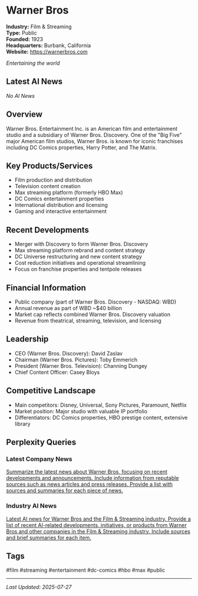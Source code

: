 # Warner Bros

**Industry:** Film & Streaming  
**Type:** Public  
**Founded:** 1923  
**Headquarters:** Burbank, California  
**Website:** https://warnerbros.com

*Entertaining the world*

## Latest AI News

*No AI News*

## Overview
Warner Bros. Entertainment Inc. is an American film and entertainment studio and a subsidiary of Warner Bros. Discovery. One of the "Big Five" major American film studios, Warner Bros. is known for iconic franchises including DC Comics properties, Harry Potter, and The Matrix.

## Key Products/Services
- Film production and distribution
- Television content creation
- Max streaming platform (formerly HBO Max)
- DC Comics entertainment properties
- International distribution and licensing
- Gaming and interactive entertainment

## Recent Developments
- Merger with Discovery to form Warner Bros. Discovery
- Max streaming platform rebrand and content strategy
- DC Universe restructuring and new content strategy
- Cost reduction initiatives and operational streamlining
- Focus on franchise properties and tentpole releases

## Financial Information
- Public company (part of Warner Bros. Discovery - NASDAQ: WBD)
- Annual revenue as part of WBD ~$40 billion
- Market cap reflects combined Warner Bros. Discovery valuation
- Revenue from theatrical, streaming, television, and licensing

## Leadership
- CEO (Warner Bros. Discovery): David Zaslav
- Chairman (Warner Bros. Pictures): Toby Emmerich
- President (Warner Bros. Television): Channing Dungey
- Chief Content Officer: Casey Bloys

## Competitive Landscape
- Main competitors: Disney, Universal, Sony Pictures, Paramount, Netflix
- Market position: Major studio with valuable IP portfolio
- Differentiators: DC Comics properties, HBO prestige content, extensive library

## Perplexity Queries
### Latest Company News
[Summarize the latest news about Warner Bros, focusing on recent developments and announcements. Include information from reputable sources such as news articles and press releases. Provide a list with sources and summaries for each piece of news.](https://www.perplexity.ai/search/summarize-the-latest-news-about-warner-bros-focusing-on-recent-developments-and-announcements-include-information-from-reputable-sources-such-as-news-articles-and-press-releases-provide-a-list-with-sources-and-summaries-for-each-piece-of-news)

### Industry AI News
[Latest AI news for Warner Bros and the Film & Streaming industry. Provide a list of recent AI-related developments, initiatives, or products from Warner Bros and other companies in the Film & Streaming industry. Include sources and brief summaries for each item.](https://www.perplexity.ai/search/latest-ai-news-for-warner-bros-and-the-film-streaming-industry-provide-a-list-of-recent-ai-related-developments-initiatives-or-products-from-warner-bros-and-other-companies-in-the-film-streaming-industry-include-sources-and-brief-summaries-for-each-item)

## Tags
#film #streaming #entertainment #dc-comics #hbo #max #public

---
*Last Updated: 2025-07-27*